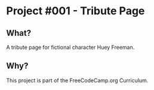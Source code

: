 # Project #001 - Tribute Page

## What?

A tribute page for fictional character Huey Freeman.

## Why? 

This project is part of the FreeCodeCamp.org Curriculum.

